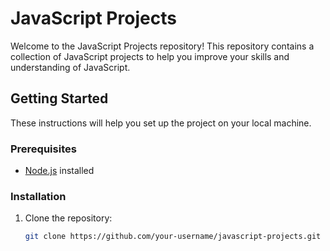 # JavaScript Projects

Welcome to the JavaScript Projects repository! This repository contains a collection of JavaScript projects to help you improve your skills and understanding of JavaScript.


## Getting Started

These instructions will help you set up the project on your local machine.

### Prerequisites

- [Node.js](https://nodejs.org/) installed

### Installation

1. Clone the repository:

   ```bash
   git clone https://github.com/your-username/javascript-projects.git
